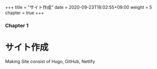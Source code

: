+++
title = "サイト作成"
date = 2020-09-23T18:02:55+09:00
weight = 5
chapter = true
+++

### Chapter 1

# サイト作成

Making Site consist of Hugo, GitHub, Netlify